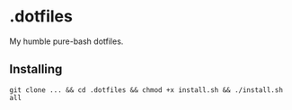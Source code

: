 # .dotfiles

My humble pure-bash dotfiles.

## Installing

```
git clone ... && cd .dotfiles && chmod +x install.sh && ./install.sh all
```
